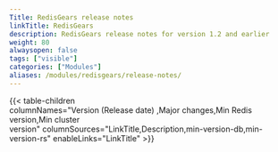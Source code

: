```yaml
---
Title: RedisGears release notes
linkTitle: RedisGears
description: RedisGears release notes for version 1.2 and earlier
weight: 80
alwaysopen: false
tags: ["visible"]
categories: ["Modules"]
aliases: /modules/redisgears/release-notes/
---
```

{{< table-children columnNames="Version&nbsp;(Release&nbsp;date)&nbsp;,Major&nbsp;changes,Min&nbsp;Redis<br/>version,Min&nbsp;cluster<br/>version" columnSources="LinkTitle,Description,min-version-db,min-version-rs" enableLinks="LinkTitle" >}}
